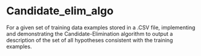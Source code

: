 # Candidate_elim_algo
For a given set of training data examples stored in a .CSV file, implementing and
demonstrating the Candidate-Elimination algorithm to output a description of the set
of all hypotheses consistent with the training examples.
